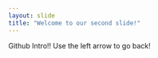 ```yaml
---
layout: slide
title: "Welcome to our second slide!"
---
```

Github Intro!!
Use the left arrow to go back!
